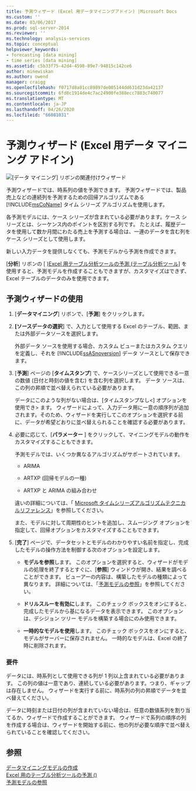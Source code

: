 ```yaml
---
title: 予測ウィザード (Excel 用データマイニングアドイン) |Microsoft Docs
ms.custom: ''
ms.date: 03/06/2017
ms.prod: sql-server-2014
ms.reviewer: ''
ms.technology: analysis-services
ms.topic: conceptual
helpviewer_keywords:
- forecasting [data mining]
- time series [data mining]
ms.assetid: c5b33f75-42d4-4598-89e7-94815c142ce6
author: minewiskan
ms.author: owend
manager: craigg
ms.openlocfilehash: f0717d8a81cc89897de005144dd631d23da42137
ms.sourcegitcommit: 6fd8c1914de4c7ac24900fe388ecc7883c740077
ms.translationtype: MT
ms.contentlocale: ja-JP
ms.lasthandoff: 04/26/2020
ms.locfileid: "66081031"
---
```

# <a name="forecast-wizard-data-mining-add-ins-for-excel"></a>予測ウィザード (Excel 用データ マイニング アドイン)
  ![[データ マイニング] リボンの関連付けウィザード](media/dmc-forecast.gif "[データ マイニング] リボンの関連付けウィザード")  
  
 予測ウィザードでは、時系列の値を予測できます。 予測ウィザードでは、製品売上などの連続列を予測するための回帰アルゴリズムである [!INCLUDE[msCoName](../includes/msconame-md.md)] タイム シリーズ アルゴリズムを使用します。  
  
 各予測モデルには、ケース シリーズが含まれている必要があります。ケース シリーズとは、シーケンス内のポイントを区別する列です。 たとえば、履歴データを使用して数か月間にわたる売上を予測する場合は、一連のデータを含む列をケース シリーズとして使用します。  
  
 新しい入力データを提供しなくても、予測モデルから予測を作成できます。  
  
 [**分析**] リボンの [ [&#41;Excel 用テーブル分析ツールの予測 &#40;テーブル分析ツール](forecast-table-analysis-tools-for-excel.md)] を使用すると、予測モデルを作成することもできますが、カスタマイズはできず、Excel テーブルのデータのみを使用できます。  
  
## <a name="using-the-forecast-wizard"></a>予測ウィザードの使用  
  
1.  [**データマイニング**] リボンで、[**予測**] をクリックします。  
  
2.  **[ソースデータの選択**] で、入力として使用する Excel のテーブル、範囲、または外部データソースを選択します。  
  
     外部データ ソースを使用する場合、カスタム ビューまたはカスタム クエリを定義し、それを [!INCLUDE[ssASnoversion](../includes/ssasnoversion-md.md)] データ ソースとして保存できます。  
  
3.  [**予測**] ページの [**タイムスタンプ**] で、ケースシリーズとして使用できる一意の数値 (日付と時刻の値を含む) を含む列を選択します。 データ ソースは、この列の昇順で並べ替えられている必要があります。  
  
     データにこのような列がない場合は、[タイムスタンプなし\<] オプションを使用でき> ます。 ウィザードによって、入力データ用に一意の順序列が追加されます。そのため、ウィザードを実行してこのオプションを選択する前に、データが希望どおりに並べ替えられることを確認する必要があります。  
  
4.  必要に応じて、[**パラメーター** ] をクリックして、マイニングモデルの動作をカスタマイズすることもできます。  
  
     予測モデルでは、いくつか異なるアルゴリズムがサポートされています。  
  
    -   ARIMA  
  
    -   ARTXP (回帰モデルの一種)  
  
    -   ARTXP と ARIMA の組み合わせ  
  
     違いの詳細については、「 [Microsoft タイムシリーズアルゴリズムテクニカルリファレンス](data-mining/microsoft-time-series-algorithm-technical-reference.md)」を参照してください。  
  
     また、モデルに対して周期性のヒントを追加し、スムージング オプションを指定して、回帰オプションをカスタマイズすることもできます。  
  
5.  [**完了**] ページで、データセットとモデルのわかりやすい名前を指定し、完成したモデルの操作方法を制御する次のオプションを設定します。  
  
    -   **モデルを参照**します。 このオプションを選択すると、ウィザードがモデルの処理を終了するとすぐに、[**参照**] ウィンドウが開き、結果を調べることができます。 ビューアーの内容は、構築したモデルの種類によって異なります。 詳細については、「[予測モデルの参照](browsing-a-forecasting-model.md)」を参照してください。  
  
    -   **ドリルスルーを有効に**します。 このチェック ボックスをオンにすると、完成したモデルから基になるデータを表示できます。 このオプションは、デシジョン ツリー モデルを構築する場合にのみ使用できます。  
  
    -   **一時的なモデルを使用**します。 このチェック ボックスをオンにすると、モデルがサーバーに保存されません。 一時的なモデルは、Excel の終了時に削除されます。  
  
### <a name="requirements"></a>要件  
 データには、時系列として使用できる列が 1 列以上含まれている必要があります。 この列の値は一意であり、連続している必要があります。つまり、ギャップは存在しません。 ウィザードを実行する前に、時系列の列の昇順でデータを並べ替えてください。  
  
 データに時刻または日付の列が含まれていない場合は、任意の数値系列を割り当てるか、ウィザードで作成することができます。 ウィザードで系列の順序の列を作成する場合は、ウィザードを開始する前に、他の列が必要な順序で並べ替えられていることを確認してください。  
  
## <a name="see-also"></a>参照  
 [データマイニングモデルの作成](creating-a-data-mining-model.md)   
 [Excel 用のテーブル分析ツールの予測 &#40;&#41;](forecast-table-analysis-tools-for-excel.md)   
 [予測モデルの参照](browsing-a-forecasting-model.md)  
  
  
